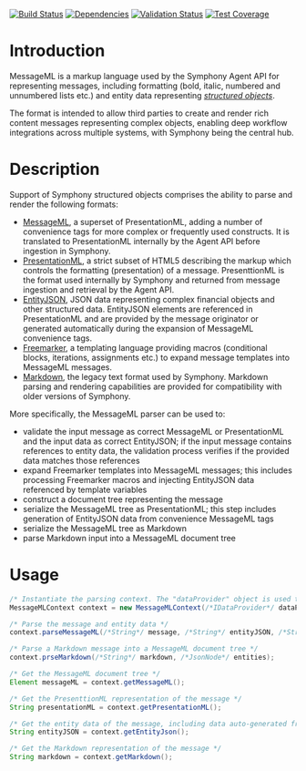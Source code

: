 [![Build Status](https://travis-ci.org/symphonyoss/messageml-utils.svg)](https://travis-ci.org/symphonyoss/messageml-utils)
[![Dependencies](https://www.versioneye.com/user/projects/59260c2c25feb9004d428b63/badge.svg?style=flat-square)](https://www.versioneye.com/user/projects/59260c2c25feb9004d428b63)
[![Validation Status](https://scan.coverity.com/projects/12785/badge.svg?flat=1)](https://scan.coverity.com/projects/symphonyoss-messageml-utils)
[![Test Coverage](https://codeclimate.com/github/symphonyoss/messageml-utils/badges/coverage.svg)](https://codeclimate.com/github/symphonyoss/messageml-utils/coverage)

# Introduction

MessageML is a markup language used by the Symphony Agent API for representing messages, including formatting (bold, italic, numbered and unnumbered lists etc.) 
and entity data representing [_structured objects_](https://rest-api.symphony.com/docs/objects). 

The format is intended to allow third parties to create and render rich content messages representing complex objects, 
enabling deep workflow integrations across multiple systems, with Symphony being the central hub.

# Description

Support of Symphony structured objects comprises the ability to parse and render the following formats:

* [MessageML](https://rest-api.symphony.com/docs/messagemlv2), 
a superset of PresentationML, adding a number of convenience tags for more complex or frequently used constructs.
It is translated to PresentationML internally by the Agent API before ingestion in Symphony.
* [PresentationML](https://rest-api.symphony.com/docs/messagemlv2#reading-messageml-messages), 
a strict subset of HTML5 describing the markup which controls the formatting (presentation) of a message. 
PresenttionML is the format used internally by Symphony and returned from message ingestion and retrieval by the Agent API.
* [EntityJSON](https://rest-api.symphony.com/docs/objects#message-and-object-presentation), 
JSON data representing complex financial objects and other structured data. 
EntityJSON elements are referenced in PresentationML and are provided by the message originator 
or generated automatically during the expansion of MessageML convenience tags.
* [Freemarker](http://freemarker.org/),
a templating language providing macros (conditional blocks, iterations, assignments etc.) 
to expand message templates into MessageML messages.
* [Markdown](http://daringfireball.net/projects/markdown/syntax),
the legacy text format used by Symphony. 
Markdown parsing and rendering capabilities are provided for compatibility with older versions of Symphony.

More specifically, the MessageML parser can be used to:

* validate the input message as correct MessageML or PresentationML and the input data as correct EntityJSON; 
if the input message contains references to entity data, the validation process verifies if the provided data matches those references 
* expand Freemarker templates into MessageML messages; this includes processing Freemarker macros 
and injecting EntityJSON data referenced by template variables
* construct a document tree representing the message
* serialize the MessageML tree as PresentationML; this step includes generation of EntityJSON data from convenience MessageML tags
* serialize the MessageML tree as Markdown
* parse Markdown input into a MessageML document tree

# Usage

```java
/* Instantiate the parsing context. The "dataProvider" object is used to resolve user mentions and check supplied URLs against a whitelist of supported URI schemes. */
MessageMLContext context = new MessageMLContext(/*IDataProvider*/ dataProvider);

/* Parse the message and entity data */
context.parseMessageML(/*String*/ message, /*String*/ entityJSON, /*String*/ version);

/* Parse a Markdown message into a MessageML document tree */
context.prseMarkdown(/*String*/ markdown, /*JsonNode*/ entities);

/* Get the MessageML document tree */
Element messageML = context.getMessageML();

/* Get the PresenttionML representation of the message */
String presentationML = context.getPresentationML();

/* Get the entity data of the message, including data auto-generated from MessageML convenience tags*/
String entityJSON = context.getEntityJson();

/* Get the Markdown representation of the message */
String markdown = context.getMarkdown();
```
